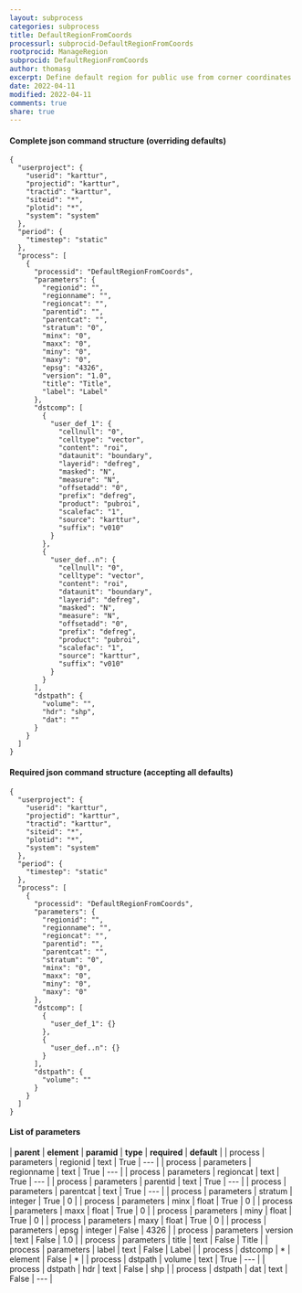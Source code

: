 ```yaml
---
layout: subprocess
categories: subprocess
title: DefaultRegionFromCoords
processurl: subprocid-DefaultRegionFromCoords
rootprocid: ManageRegion
subprocid: DefaultRegionFromCoords
author: thomasg
excerpt: Define default region for public use from corner coordinates
date: 2022-04-11
modified: 2022-04-11
comments: true
share: true
---
```


#### Complete json command structure (overriding defaults)
```
{
  "userproject": {
    "userid": "karttur",
    "projectid": "karttur",
    "tractid": "karttur",
    "siteid": "*",
    "plotid": "*",
    "system": "system"
  },
  "period": {
    "timestep": "static"
  },
  "process": [
    {
      "processid": "DefaultRegionFromCoords",
      "parameters": {
        "regionid": "",
        "regionname": "",
        "regioncat": "",
        "parentid": "",
        "parentcat": "",
        "stratum": "0",
        "minx": "0",
        "maxx": "0",
        "miny": "0",
        "maxy": "0",
        "epsg": "4326",
        "version": "1.0",
        "title": "Title",
        "label": "Label"
      },
      "dstcomp": [
        {
          "user_def_1": {
            "cellnull": "0",
            "celltype": "vector",
            "content": "roi",
            "dataunit": "boundary",
            "layerid": "defreg",
            "masked": "N",
            "measure": "N",
            "offsetadd": "0",
            "prefix": "defreg",
            "product": "pubroi",
            "scalefac": "1",
            "source": "karttur",
            "suffix": "v010"
          }
        },
        {
          "user_def..n": {
            "cellnull": "0",
            "celltype": "vector",
            "content": "roi",
            "dataunit": "boundary",
            "layerid": "defreg",
            "masked": "N",
            "measure": "N",
            "offsetadd": "0",
            "prefix": "defreg",
            "product": "pubroi",
            "scalefac": "1",
            "source": "karttur",
            "suffix": "v010"
          }
        }
      ],
      "dstpath": {
        "volume": "",
        "hdr": "shp",
        "dat": ""
      }
    }
  ]
}
```
#### Required json command structure (accepting all defaults)
```
{
  "userproject": {
    "userid": "karttur",
    "projectid": "karttur",
    "tractid": "karttur",
    "siteid": "*",
    "plotid": "*",
    "system": "system"
  },
  "period": {
    "timestep": "static"
  },
  "process": [
    {
      "processid": "DefaultRegionFromCoords",
      "parameters": {
        "regionid": "",
        "regionname": "",
        "regioncat": "",
        "parentid": "",
        "parentcat": "",
        "stratum": "0",
        "minx": "0",
        "maxx": "0",
        "miny": "0",
        "maxy": "0"
      },
      "dstcomp": [
        {
          "user_def_1": {}
        },
        {
          "user_def..n": {}
        }
      ],
      "dstpath": {
        "volume": ""
      }
    }
  ]
}
```
#### List of parameters

| **parent** | **element** | **paramid** | **type** | **required** | **default** |
| process | parameters | regionid | text | True | --- |
| process | parameters | regionname | text | True | --- |
| process | parameters | regioncat | text | True | --- |
| process | parameters | parentid | text | True | --- |
| process | parameters | parentcat | text | True | --- |
| process | parameters | stratum | integer | True | 0 |
| process | parameters | minx | float | True | 0 |
| process | parameters | maxx | float | True | 0 |
| process | parameters | miny | float | True | 0 |
| process | parameters | maxy | float | True | 0 |
| process | parameters | epsg | integer | False | 4326 |
| process | parameters | version | text | False | 1.0 |
| process | parameters | title | text | False | Title |
| process | parameters | label | text | False | Label |
| process | dstcomp | * | element | False | * |
| process | dstpath | volume | text | True | --- |
| process | dstpath | hdr | text | False | shp |
| process | dstpath | dat | text | False | --- |

